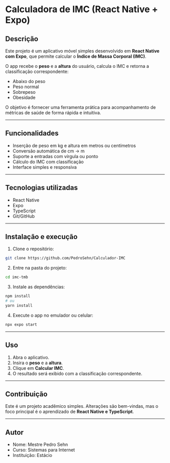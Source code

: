 # Calculadora de IMC (React Native + Expo)

## Descrição

Este projeto é um aplicativo móvel simples desenvolvido em **React Native com Expo**, que permite calcular o **Índice de Massa Corporal (IMC)**.  

O app recebe o **peso** e a **altura** do usuário, calcula o IMC e retorna a classificação correspondente:  
- Abaixo do peso  
- Peso normal  
- Sobrepeso  
- Obesidade  

O objetivo é fornecer uma ferramenta prática para acompanhamento de métricas de saúde de forma rápida e intuitiva.

---

## Funcionalidades

- Inserção de peso em kg e altura em metros ou centímetros  
- Conversão automática de cm → m  
- Suporte a entradas com vírgula ou ponto  
- Cálculo do IMC com classificação  
- Interface simples e responsiva  

---

## Tecnologias utilizadas

- React Native  
- Expo  
- TypeScript  
- Git/GitHub  

---

## Instalação e execução

1. Clone o repositório:

```bash
git clone https://github.com/PedroSehn/Calculador-IMC
```

2. Entre na pasta do projeto:

```bash
cd imc-tmb
```

3. Instale as dependências:

```bash
npm install
# ou
yarn install
```

4. Execute o app no emulador ou celular:

```bash
npx expo start
```

---

## Uso

1. Abra o aplicativo.  
2. Insira o **peso** e a **altura**.  
3. Clique em **Calcular IMC**.  
4. O resultado será exibido com a classificação correspondente.  

---

## Contribuição

Este é um projeto acadêmico simples. Alterações são bem-vindas, mas o foco principal é o aprendizado de **React Native e TypeScript**.

---

## Autor

- Nome: Mestre Pedro Sehn
- Curso: Sistemas para Internet  
- Instituição: Estácio
